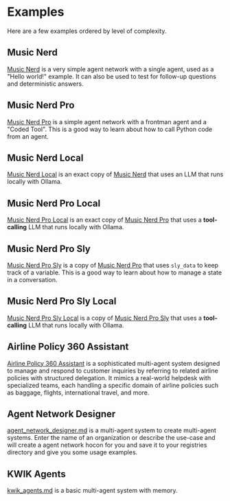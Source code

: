 # Examples

Here are a few examples ordered by level of complexity.

## Music Nerd

[Music Nerd](./examples/music_nerd.md) is a very simple agent network with a single agent,
used as a "Hello world!" example. It can also be used to test for follow-up questions and deterministic answers.

## Music Nerd Pro

[Music Nerd Pro](./examples/music_nerd_pro.md) is a simple agent network with a frontman agent and a "Coded Tool".
This is a good way to learn about how to call Python code from an agent.

## Music Nerd Local

[Music Nerd Local](./examples/music_nerd_local.md) is an exact copy of
[Music Nerd](./examples/music_nerd.md) that uses an LLM that runs locally with Ollama.

## Music Nerd Pro Local

[Music Nerd Pro Local](./examples/music_nerd_pro_local.md) is an exact copy of
[Music Nerd Pro](./examples/music_nerd_pro.md) that uses
a **tool-calling** LLM that runs locally with Ollama.

## Music Nerd Pro Sly

[Music Nerd Pro Sly](./examples/music_nerd_pro_sly.md) is a copy of
[Music Nerd Pro](./examples/music_nerd_pro.md) that uses `sly_data` to keep track of a variable.
This is a good way to learn about how to manage a state in a conversation.

## Music Nerd Pro Sly Local

[Music Nerd Pro Sly Local](./examples/music_nerd_pro_sly_local.md) is a copy of
[Music Nerd Pro Sly](./examples/music_nerd_pro_sly.md) that uses
a **tool-calling** LLM that runs locally with Ollama.

## Airline Policy 360 Assistant

[Airline Policy 360 Assistant](./examples/airline_policy.md) is a sophisticated multi-agent system designed to manage and respond to customer inquiries by referring to related airline policies with structured delegation. It mimics a real-world helpdesk with specialized teams, each handling a specific domain of airline policies such as baggage, flights, international travel, and more.

## Agent Network Designer

[agent_network_designer.md](examples/agent_network_designer.md) is a multi-agent system to create multi-agent systems. Enter the name of an organization or describe the use-case and will create a agent network hocon for you and save it to your registries directory and give you some usage examples.

## KWIK Agents

[kwik_agents.md](examples/kwik_agents.md) is a basic multi-agent system with memory.
